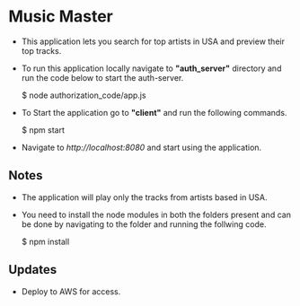 # Music Master

* This application lets you search for top artists in USA and preview their top tracks.
* To run this application locally navigate to **"auth_server"** directory and run the code below to start the auth-server.


    $ node authorization_code/app.js

* To Start the application go to **"client"** and run the following commands.


    $ npm start
     
* Navigate to *http://localhost:8080* and start using the application.


     
 ## Notes
 
 * The application will play only the tracks from artists based in USA.
 * You need to install the node modules in both the folders present and can be done by navigating to the folder and 
   running the follwing code.
   
   
     $ npm install
     
 ## Updates
 * Deploy to AWS for access.
